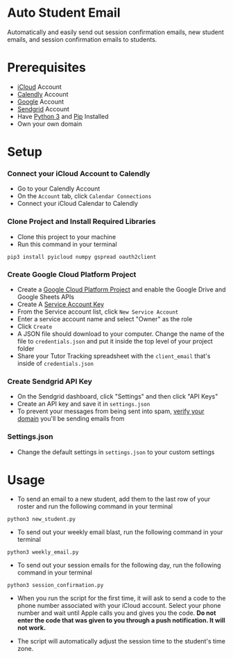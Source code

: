 # Auto Student Email

Automatically and easily send out session confirmation emails, new student emails, and session confirmation emails to students.

# Prerequisites
* [iCloud](https://icloud.com) Account
* [Calendly](https://calendly.com) Account
* [Google](https://google.com) Account
* [Sendgrid](https://www.sendgrid.com) Account
* Have [Python 3](https://www.python.org/) and [Pip](https://pip.pypa.io/en/stable) Installed
* Own your own domain

# Setup
### Connect your iCloud Account to Calendly
* Go to your Calendly Account
* On the ```Account``` tab, click ```Calendar Connections```
* Connect your iCloud Calendar to Calendly

### Clone Project and Install Required Libraries
* Clone this project to your machine
* Run this command in your terminal
```
pip3 install pyicloud numpy gspread oauth2client
```

### Create Google Cloud Platform Project

* Create a [Google Cloud Platform Project](https://console.cloud.google.com/) and enable the Google Drive and Google Sheets APIs
* Create A [Service Account Key](https://console.cloud.google.com/apis/credentials/serviceaccountkey)
* From the Service account list, click ```New Service Account```
* Enter a service account name and select "Owner" as the role
* Click ```Create```
* A JSON file should download to your computer. Change the name of the file to ```credentials.json``` and put it inside the top level of your project folder
* Share your Tutor Tracking spreadsheet with the ```client_email``` that's inside of ```credentials.json```

### Create Sendgrid API Key
* On the Sendgrid dashboard, click "Settings" and then click "API Keys"
* Create an API key and save it in ```settings.json```
* To prevent your messages from being sent into spam, [verify your domain](https://sendgrid.com/docs/ui/account-and-settings/how-to-set-up-domain-authentication/) you'll be sending emails from

### Settings.json
* Change the default settings in ```settings.json``` to your custom settings

# Usage
* To send an email to a new student, add them to the last row of your roster and run the following command in your terminal
```
python3 new_student.py
```
* To send out your weekly email blast, run the following command in your terminal
```
python3 weekly_email.py
```
* To send out your session emails for the following day, run the following command in your terminal
```
python3 session_confirmation.py
```

* When you run the script for the first time, it will ask to send a code to the phone number associated with your iCloud account.
Select your phone number and wait until Apple calls you and gives you the code. **Do not enter the code that was given to you through a push notification. It will not work.**

* The script will automatically adjust the session time to the student's time zone.
